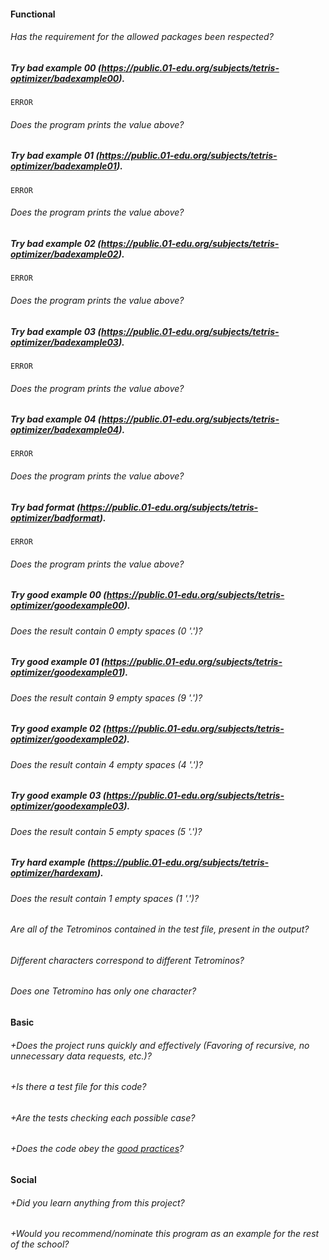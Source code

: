 #### Functional

###### Has the requirement for the allowed packages been respected?

##### Try bad example 00 (https://public.01-edu.org/subjects/tetris-optimizer/badexample00).
`ERROR`
###### Does the program prints the value above?

##### Try bad example 01 (https://public.01-edu.org/subjects/tetris-optimizer/badexample01).
`ERROR`
###### Does the program prints the value above?

##### Try bad example 02 (https://public.01-edu.org/subjects/tetris-optimizer/badexample02).
`ERROR`
###### Does the program prints the value above?

##### Try bad example 03 (https://public.01-edu.org/subjects/tetris-optimizer/badexample03).
`ERROR`
###### Does the program prints the value above?

##### Try bad example 04 (https://public.01-edu.org/subjects/tetris-optimizer/badexample04).
`ERROR`
###### Does the program prints the value above?

##### Try bad format (https://public.01-edu.org/subjects/tetris-optimizer/badformat).
`ERROR`
###### Does the program prints the value above?

##### Try good example 00 (https://public.01-edu.org/subjects/tetris-optimizer/goodexample00).
###### Does the result contain 0 empty spaces (0 '.')?

##### Try good example 01 (https://public.01-edu.org/subjects/tetris-optimizer/goodexample01).
###### Does the result contain 9 empty spaces (9 '.')?

##### Try good example 02 (https://public.01-edu.org/subjects/tetris-optimizer/goodexample02).
###### Does the result contain 4 empty spaces (4 '.')?

##### Try good example 03 (https://public.01-edu.org/subjects/tetris-optimizer/goodexample03).
###### Does the result contain 5 empty spaces (5 '.')?

##### Try hard example (https://public.01-edu.org/subjects/tetris-optimizer/hardexam).
###### Does the result contain 1 empty spaces (1 '.')?

###### Are all of the Tetrominos contained in the test file, present in the output?

###### Different characters correspond to different Tetrominos?

###### Does one Tetromino has only one character?

#### Basic

###### +Does the project runs quickly and effectively (Favoring of recursive, no unnecessary data requests, etc.)?

###### +Is there a test file for this code?

###### +Are the tests checking each possible case?

###### +Does the code obey the [good practices](https://public.01-edu.org/subjects/good-practices.en)?

#### Social

###### +Did you learn anything from this project?

###### +Would you recommend/nominate this program as an example for the rest of the school?
